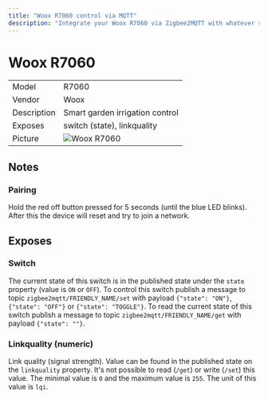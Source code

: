 ```yaml
---
title: "Woox R7060 control via MQTT"
description: "Integrate your Woox R7060 via Zigbee2MQTT with whatever smart home infrastructure you are using without the vendors bridge or gateway."
---
```


<!-- !!!! -->
<!-- ATTENTION: This file is auto-generated through docgen! -->
<!-- You can only edit the "## Notes"-Section. -->
<!-- !!!! -->

# Woox R7060

|     |     |
|-----|-----|
| Model | R7060  |
| Vendor  | Woox  |
| Description | Smart garden irrigation control |
| Exposes | switch (state), linkquality |
| Picture | ![Woox R7060](https://psi-4ward.github.io/zigbee2mqtt.io/images/devices/R7060.jpg) |


## Notes


### Pairing
Hold the red off button pressed for 5 seconds (until the blue LED blinks).
After this the device will reset and try to join a network.



## Exposes

### Switch 
The current state of this switch is in the published state under the `state` property (value is `ON` or `OFF`).
To control this switch publish a message to topic `zigbee2mqtt/FRIENDLY_NAME/set` with payload `{"state": "ON"}`, `{"state": "OFF"}` or `{"state": "TOGGLE"}`.
To read the current state of this switch publish a message to topic `zigbee2mqtt/FRIENDLY_NAME/get` with payload `{"state": ""}`.

### Linkquality (numeric)
Link quality (signal strength).
Value can be found in the published state on the `linkquality` property.
It's not possible to read (`/get`) or write (`/set`) this value.
The minimal value is `0` and the maximum value is `255`.
The unit of this value is `lqi`.

